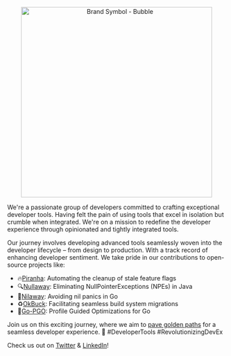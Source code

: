 
<p align="center">
<img width="440" alt="Brand Symbol - Bubble" src="https://github.com/gitarcode/.github/assets/156238817/4d12a0dc-a7a3-422d-9427-0ae7d42ad78c">
</p>

We're a passionate group of developers committed to crafting exceptional developer tools. Having felt the pain of using tools that excel in isolation but crumble when integrated. We're on a mission to redefine the developer experience through opinionated and tightly integrated tools.

Our journey involves developing advanced tools seamlessly woven into the developer lifecycle – from design to production. With a track record of enhancing developer sentiment. We take pride in our contributions to open-source projects like:

* 🔥[Piranha](https://github.com/uber/piranha): Automating the cleanup of stale feature flags
* 🔍[Nullaway](https://github.com/uber/NullAway): Eliminating NullPointerExceptions (NPEs) in Java 
* 🔧[Nilaway](https://github.com/uber-go/nilaway): Avoiding nil panics in Go
* ♻️[OkBuck](https://github.com/uber/okbuck): Facilitating seamless build system migrations
* 🚀[Go-PGO](https://go.googlesource.com/proposal/+/master/design/55022-pgo-implementation.md): Profile Guided Optimizations for Go

Join us on this exciting journey, where we aim to [pave golden paths](https://tanzu.vmware.com/golden-paths) for a seamless developer experience. 🌟 #DeveloperTools #RevolutionizingDevEx

Check us out on [Twitter](https://twitter.com/gitarcode) & [LinkedIn](https://www.linkedin.com/company/gitar/)!
